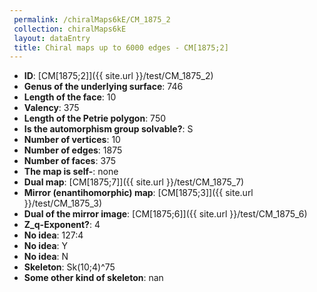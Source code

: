 ```yaml
--- 
 permalink: /chiralMaps6kE/CM_1875_2 
 collection: chiralMaps6kE
 layout: dataEntry
 title: Chiral maps up to 6000 edges - CM[1875;2]
---
```


- **ID**: [CM[1875;2]]({{ site.url }}/test/CM_1875_2)
- **Genus of the underlying surface**: 746
- **Length of the face**: 10
- **Valency**: 375
- **Length of the Petrie polygon**: 750
- **Is the automorphism group solvable?**: S
- **Number of vertices**: 10
- **Number of edges**: 1875
- **Number of faces**: 375
- **The map is self-**: none
- **Dual map**: [CM[1875;7]]({{ site.url }}/test/CM_1875_7)
- **Mirror (enantihomorphic) map**: [CM[1875;3]]({{ site.url }}/test/CM_1875_3)
- **Dual of the mirror image**: [CM[1875;6]]({{ site.url }}/test/CM_1875_6)
- **Z_q-Exponent?**: 4
- **No idea**:  127:4
- **No idea**: Y
- **No idea**: N
- **Skeleton**: Sk(10;4)^75
- **Some other kind of skeleton**: nan
